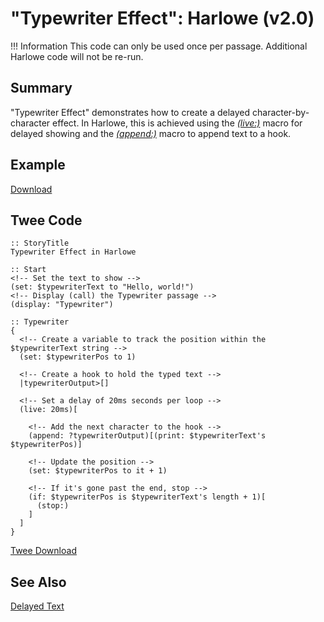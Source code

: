 # "Typewriter Effect": Harlowe (v2.0)

!!! Information
    This code can only be used once per passage. Additional Harlowe code will not be re-run.

## Summary

"Typewriter Effect" demonstrates how to create a delayed character-by-character effect. In Harlowe, this is achieved using the *[(live:)](https://twine2.neocities.org/#macro_live)* macro for delayed showing and the *[(append:)](https://twine2.neocities.org/#macro_append)* macro to append text to a hook.

## Example

[Download](harlowe_typewriter_example.html)

## Twee Code

```twee
:: StoryTitle
Typewriter Effect in Harlowe

:: Start
<!-- Set the text to show -->
(set: $typewriterText to "Hello, world!")
<!-- Display (call) the Typewriter passage -->
(display: "Typewriter")

:: Typewriter
{
  <!-- Create a variable to track the position within the $typewriterText string -->
  (set: $typewriterPos to 1)
  
  <!-- Create a hook to hold the typed text -->
  |typewriterOutput>[]
  
  <!-- Set a delay of 20ms seconds per loop -->
  (live: 20ms)[

    <!-- Add the next character to the hook -->
    (append: ?typewriterOutput)[(print: $typewriterText's $typewriterPos)]

    <!-- Update the position -->
    (set: $typewriterPos to it + 1)

    <!-- If it's gone past the end, stop -->
    (if: $typewriterPos is $typewriterText's length + 1)[
      (stop:)
    ]
  ]
}
```

[Twee Download](harlowe_typewriter_twee.txt)

## See Also

[Delayed Text](../../delayedtext/harlowe/harlowe_delayedtext.md)
